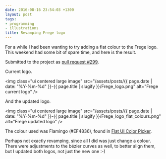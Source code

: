 ```yaml
---
date: 2016-08-16 23:54:03 +1300
layout: post
tags:
- programming
- illustrations
title: Revamping Frege logo
---
```


For a while I had been wanting to try adding a flat colour to the Frege
logo. This weekend had some bit of spare time, and here is the result.

Submitted to the project as [pull request #299](https://github.com/Frege/frege/pull/299/files).

Current logo.

<img class="ui centered large image" src="/assets/posts/{{ page.date | date: "%Y-%m-%d" }}-{{ page.title | slugify }}/Frege_logo.png" alt="Frege current logo" />

And the updated logo.

<img class="ui centered large image" src="/assets/posts/{{ page.date | date: "%Y-%m-%d" }}-{{ page.title | slugify }}/Frege_logo_flat_colours.png" alt="Frege updated logo" />

The colour used was Flamingo (#EF4836), found in [Flat UI Color Picker](http://www.flatuicolorpicker.com/).

Perhaps not exactly revamping, since all I did was just change a colour. There were
adjustments to the b&eacute;zier curves as well, to better align them, but I updated both
logos, not just the new one :-)
